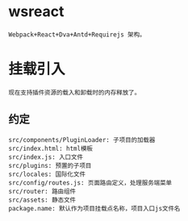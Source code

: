 # wsreact
    Webpack+React+Dva+Antd+Requirejs 架构。

# 挂载引入
    现在支持插件资源的载入和卸载时的内存释放了。
## 约定
    src/components/PluginLoader: 子项目的加载器
    src/index.html: html模板
    src/index.js: 入口文件
    src/plugins: 预置的子项目
    src/locales: 国际化文件
    src/config/routes.js: 页面路由定义，处理服务端菜单
    src/router: 路由组件
    src/assets: 静态文件
    package.name: 默认作为项目挂载点名称，项目入口js文件名
    
    
